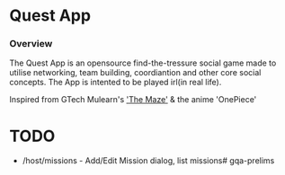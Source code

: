 # Quest App

### Overview
The Quest App is an opensource find-the-tressure social game made to utilise networking, team building, coordiantion and other core social concepts.
The App is intented to be played irl(in real life).

Inspired from GTech Mulearn's <a href="https://themaze.mulearn.org">'The Maze'<a/> & the anime 'OnePiece'


# TODO

* /host/missions - Add/Edit Mission dialog, list missions#   g q a - p r e l i m s  
 